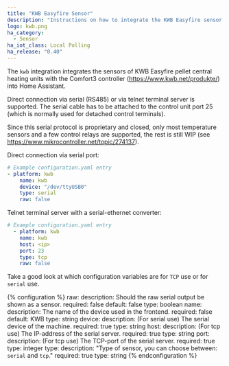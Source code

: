 ```yaml
---
title: "KWB Easyfire Sensor"
description: "Instructions on how to integrate the KWB Easyfire sensor into Home Assistant."
logo: kwb.png
ha_category:
  - Sensor
ha_iot_class: Local Polling
ha_release: "0.40"
---
```


The `kwb` integration integrates the sensors of KWB Easyfire pellet central heating units with the Comfort3 controller (https://www.kwb.net/produkte/) into Home Assistant.

Direct connection via serial (RS485) or via telnet terminal server is supported. The serial cable has to be attached to the control unit port 25 (which is normally used for detached control terminals).

Since this serial protocol is proprietary and closed, only most temperature sensors and a few control relays are supported, the rest is still WIP (see <https://www.mikrocontroller.net/topic/274137>).

Direct connection via serial port:

```yaml
# Example configuration.yaml entry
- platform: kwb
    name: kwb
    device: "/dev/ttyUSB0"
    type: serial
    raw: false
```

Telnet terminal server with a serial-ethernet converter:

```yaml
# Example configuration.yaml entry
  - platform: kwb
    name: kwb
    host: <ip>
    port: 23
    type: tcp
    raw: false
```

Take a good look at which configuration variables are for `TCP` use or for `serial` use.

{% configuration %}
raw:
  description: Should the raw serial output be shown as a sensor.
  required: false
  default: false
  type: boolean
name:
  description: The name of the device used in the frontend.
  required: false
  default: KWB
  type: string
device:
  description: (For serial use) The serial device of the machine.
  required: true
  type: string
host:
  description: (For tcp use) The IP-address of the serial server.
  required: true
  type: string
port:
  description: (For tcp use) The TCP-port of the serial server.
  required: true
  type: integer
type:
  description: "Type of sensor, you can choose between: `serial` and `tcp`."
  required: true
  type: string
{% endconfiguration %}
